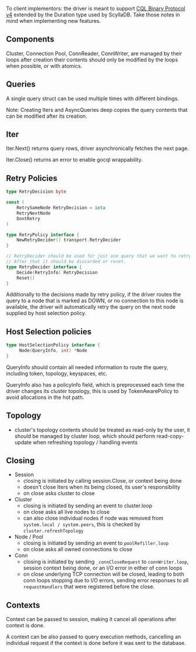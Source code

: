 To client implementors: the driver is meant to support [CQL Binary Protocol v4] extended by the Duration type used by ScyllaDB.
Take those notes in mind when implementing new features.

## Components 
Cluster, Connection Pool, ConnReader, ConnWriter, are managed by their loops
after creation their contents should only be modified by the loops when possible, or with atomics.


## Queries
A single query struct can be used multiple times with different bindings.

Note: Creating Iters and AsyncQueries deep copies the query contents that can be modified after its creation.

## Iter
Iter.Next() returns query rows, driver asynchronically fetches the next page.

Iter.Close() returns an error to enable gocql wrappability.

## Retry Policies
```go
type RetryDecision byte

const (
	RetrySameNode RetryDecision = iota
	RetryNextNode
	DontRetry
)

type RetryPolicy interface {
    NewRetryDecider() transport.RetryDecider
}

// RetryDecider should be used for just one query that we want to retry.
// After that it should be discarded or reset.
type RetryDecider interface {
	Decide(RetryInfo) RetryDecision
	Reset()
}
```

Additionally to the decisions made by retry policy, if the driver routes the query to a node that is marked as DOWN, or no connection to this node is available, the driver will automatically retry the query on the next node supplied by host selection policy.


## Host Selection policies
```go
type HostSelectionPolicy interface {
     Node(QueryInfo, int) *Node 
}
```
QueryInfo should contain all needed information to route the query, including token, topology, keyspaces, etc.

QueryInfo also has a policyInfo field, which is preprocessed each time the driver changes its cluster topology, this is used by TokenAwarePolicy to avoid allocations in the hot path.

## Topology
- cluster's topology contents should be treated as read-only by the user,
    it should be managed by cluster loop, which should perform read-copy-update when refreshing topology / handling events

## Closing
- Session
  - closing is initiated by calling session.Close, or context being done
  - doesn't close Iters when its being closed, its user's responsibility
  - on close asks cluster to close
- Cluster
  - closing is initiated by sending an event to cluster.loop
  - on close asks all live nodes to close
  - can also close individual nodes if node was removed from `system.local / system.peers`, this is checked by `cluster.refreshTopology`
- Node / Pool
  - closing is initiated by sending an event to `poolRefiller.loop`
  - on close asks all owned connections to close
- Conn
  - closing is initiated by sending `_connCloseRequest` to `connWriter.loop`, session context being done, or an I/O error in either of conn loops
  - on close underlying TCP connection will be closed, leading to both conn loops stopping due to I/O errors, sending error responses to all `requestHandlers` that were registered before the close.

## Contexts
Context can be passed to session, making it cancel all operations after context is done. 

A context can be also passed to query execution methods, cancelling an individual request if the context is done before it was sent to the database.

[CQL Binary Protocol v4]: https://github.com/apache/cassandra/blob/35578a4a9f6a5614a388939354fe68d03dc20459/doc/native_protocol_v4.spec